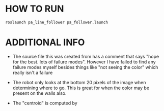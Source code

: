 # HOW TO RUN

`roslaunch pa_line_follower pa_follower.launch`

# ADDITIONAL INFO

* The source file this was created from has a comment that says "hope for the best. lots of failure modes". However I have failed to find any failure modes myself besides things like "not seeing the color" which really isn't a failure

* The robot only looks at the bottom 20 pixels of the image when determining where to go. This is great for when the color may be present on the walls also.

* The "centroid" is computed by 